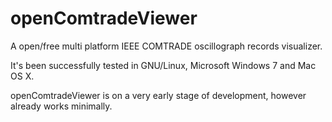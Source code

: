 # openComtradeViewer
A open/free multi platform IEEE COMTRADE oscillograph records visualizer.

It's been successfully tested in GNU/Linux, Microsoft Windows 7 and Mac OS X.

openComtradeViewer is on a very early stage of development, however already works minimally.
